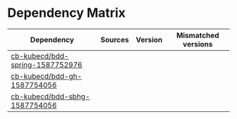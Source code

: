 # Dependency Matrix

Dependency | Sources | Version | Mismatched versions
---------- | ------- | ------- | -------------------
[cb-kubecd/bdd-spring-1587752976](https://github.com/cb-kubecd/bdd-spring-1587752976.git) |  | []() | 
[cb-kubecd/bdd-gh-1587754056](https://github.com/cb-kubecd/bdd-gh-1587754056.git) |  | []() | 
[cb-kubecd/bdd-sbhg-1587754056](https://github.com/cb-kubecd/bdd-sbhg-1587754056.git) |  | []() | 
